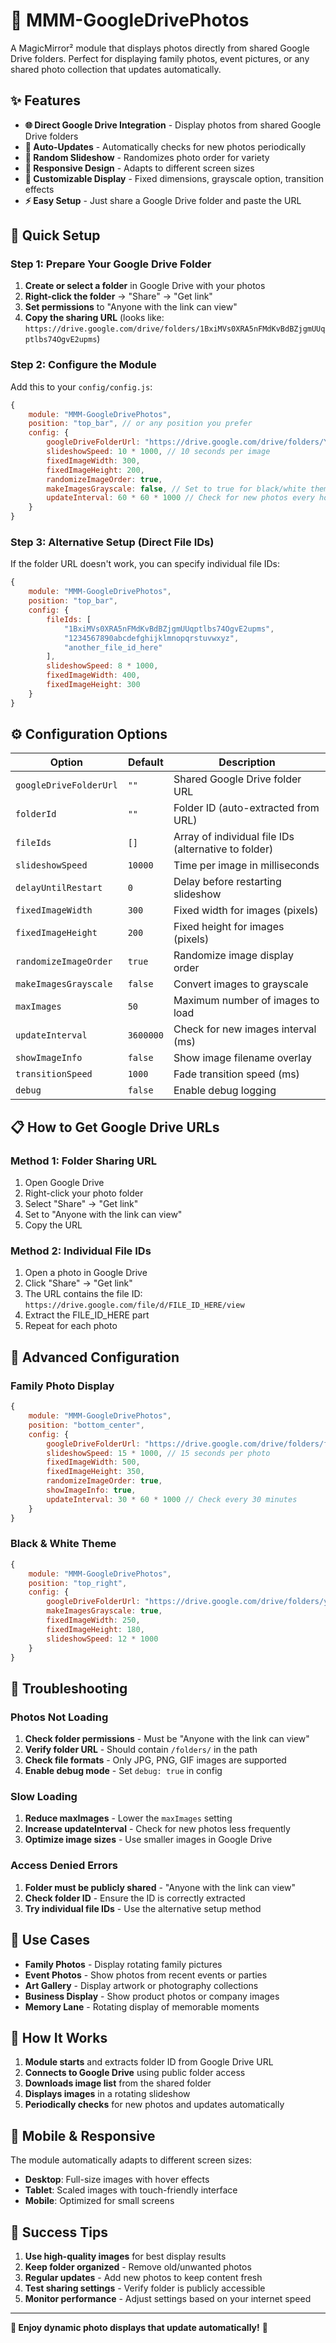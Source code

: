 # 📸 MMM-GoogleDrivePhotos

A MagicMirror² module that displays photos directly from shared Google Drive folders. Perfect for displaying family photos, event pictures, or any shared photo collection that updates automatically.

## ✨ Features

- **🌐 Direct Google Drive Integration** - Display photos from shared Google Drive folders
- **🔄 Auto-Updates** - Automatically checks for new photos periodically
- **🎲 Random Slideshow** - Randomizes photo order for variety
- **📱 Responsive Design** - Adapts to different screen sizes
- **🎨 Customizable Display** - Fixed dimensions, grayscale option, transition effects
- **⚡ Easy Setup** - Just share a Google Drive folder and paste the URL

## 🚀 Quick Setup

### Step 1: Prepare Your Google Drive Folder

1. **Create or select a folder** in Google Drive with your photos
2. **Right-click the folder** → "Share" → "Get link"
3. **Set permissions** to "Anyone with the link can view"
4. **Copy the sharing URL** (looks like: `https://drive.google.com/drive/folders/1BxiMVs0XRA5nFMdKvBdBZjgmUUqptlbs74OgvE2upms`)

### Step 2: Configure the Module

Add this to your `config/config.js`:

```javascript
{
    module: "MMM-GoogleDrivePhotos",
    position: "top_bar", // or any position you prefer
    config: {
        googleDriveFolderUrl: "https://drive.google.com/drive/folders/YOUR_FOLDER_ID_HERE",
        slideshowSpeed: 10 * 1000, // 10 seconds per image
        fixedImageWidth: 300,
        fixedImageHeight: 200,
        randomizeImageOrder: true,
        makeImagesGrayscale: false, // Set to true for black/white theme
        updateInterval: 60 * 60 * 1000 // Check for new photos every hour
    }
}
```

### Step 3: Alternative Setup (Direct File IDs)

If the folder URL doesn't work, you can specify individual file IDs:

```javascript
{
    module: "MMM-GoogleDrivePhotos",
    position: "top_bar",
    config: {
        fileIds: [
            "1BxiMVs0XRA5nFMdKvBdBZjgmUUqptlbs74OgvE2upms",
            "1234567890abcdefghijklmnopqrstuvwxyz",
            "another_file_id_here"
        ],
        slideshowSpeed: 8 * 1000,
        fixedImageWidth: 400,
        fixedImageHeight: 300
    }
}
```

## ⚙️ Configuration Options

| Option | Default | Description |
|--------|---------|-------------|
| `googleDriveFolderUrl` | `""` | Shared Google Drive folder URL |
| `folderId` | `""` | Folder ID (auto-extracted from URL) |
| `fileIds` | `[]` | Array of individual file IDs (alternative to folder) |
| `slideshowSpeed` | `10000` | Time per image in milliseconds |
| `delayUntilRestart` | `0` | Delay before restarting slideshow |
| `fixedImageWidth` | `300` | Fixed width for images (pixels) |
| `fixedImageHeight` | `200` | Fixed height for images (pixels) |
| `randomizeImageOrder` | `true` | Randomize image display order |
| `makeImagesGrayscale` | `false` | Convert images to grayscale |
| `maxImages` | `50` | Maximum number of images to load |
| `updateInterval` | `3600000` | Check for new images interval (ms) |
| `showImageInfo` | `false` | Show image filename overlay |
| `transitionSpeed` | `1000` | Fade transition speed (ms) |
| `debug` | `false` | Enable debug logging |

## 📋 How to Get Google Drive URLs

### Method 1: Folder Sharing URL
1. Open Google Drive
2. Right-click your photo folder
3. Select "Share" → "Get link"
4. Set to "Anyone with the link can view"
5. Copy the URL

### Method 2: Individual File IDs
1. Open a photo in Google Drive
2. Click "Share" → "Get link"
3. The URL contains the file ID: `https://drive.google.com/file/d/FILE_ID_HERE/view`
4. Extract the FILE_ID_HERE part
5. Repeat for each photo

## 🔧 Advanced Configuration

### Family Photo Display
```javascript
{
    module: "MMM-GoogleDrivePhotos",
    position: "bottom_center",
    config: {
        googleDriveFolderUrl: "https://drive.google.com/drive/folders/family_photos_id",
        slideshowSpeed: 15 * 1000, // 15 seconds per photo
        fixedImageWidth: 500,
        fixedImageHeight: 350,
        randomizeImageOrder: true,
        showImageInfo: true,
        updateInterval: 30 * 60 * 1000 // Check every 30 minutes
    }
}
```

### Black & White Theme
```javascript
{
    module: "MMM-GoogleDrivePhotos",
    position: "top_right",
    config: {
        googleDriveFolderUrl: "https://drive.google.com/drive/folders/your_folder_id",
        makeImagesGrayscale: true,
        fixedImageWidth: 250,
        fixedImageHeight: 180,
        slideshowSpeed: 12 * 1000
    }
}
```

## 🚨 Troubleshooting

### Photos Not Loading
1. **Check folder permissions** - Must be "Anyone with the link can view"
2. **Verify folder URL** - Should contain `/folders/` in the path
3. **Check file formats** - Only JPG, PNG, GIF images are supported
4. **Enable debug mode** - Set `debug: true` in config

### Slow Loading
1. **Reduce maxImages** - Lower the `maxImages` setting
2. **Increase updateInterval** - Check for new photos less frequently
3. **Optimize image sizes** - Use smaller images in Google Drive

### Access Denied Errors
1. **Folder must be publicly shared** - "Anyone with the link can view"
2. **Check folder ID** - Ensure the ID is correctly extracted
3. **Try individual file IDs** - Use the alternative setup method

## 🎯 Use Cases

- **Family Photos** - Display rotating family pictures
- **Event Photos** - Show photos from recent events or parties
- **Art Gallery** - Display artwork or photography collections
- **Business Display** - Show product photos or company images
- **Memory Lane** - Rotating display of memorable moments

## 🔄 How It Works

1. **Module starts** and extracts folder ID from Google Drive URL
2. **Connects to Google Drive** using public folder access
3. **Downloads image list** from the shared folder
4. **Displays images** in a rotating slideshow
5. **Periodically checks** for new photos and updates automatically

## 📱 Mobile & Responsive

The module automatically adapts to different screen sizes:
- **Desktop**: Full-size images with hover effects
- **Tablet**: Scaled images with touch-friendly interface  
- **Mobile**: Optimized for small screens

## 🎉 Success Tips

1. **Use high-quality images** for best display results
2. **Keep folder organized** - Remove old/unwanted photos
3. **Regular updates** - Add new photos to keep content fresh
4. **Test sharing settings** - Verify folder is publicly accessible
5. **Monitor performance** - Adjust settings based on your internet speed

---

**📸 Enjoy dynamic photo displays that update automatically!** 🌟
